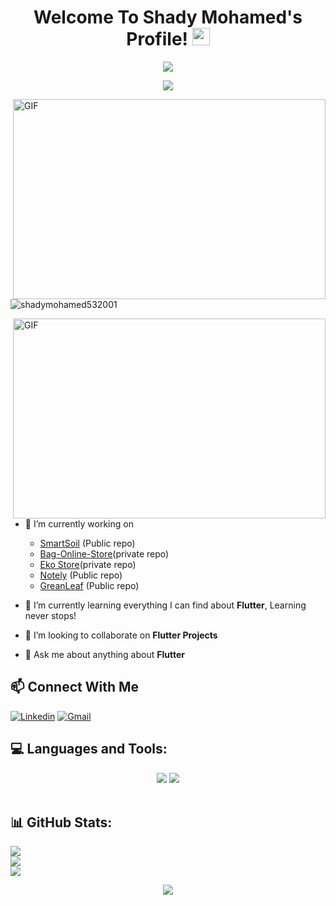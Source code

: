 <h1 align="center">Welcome To Shady Mohamed's Profile!
  <img src="https://media.giphy.com/media/hvRJCLFzcasrR4ia7z/giphy.gif" width="28">
</h1>



<!-- <h3 align="center">A Mobile Application Developer With A Passion For Cross-Platform Development Using Flutter</h3>
 -->
 
<p align="center">
  <a href="https://github.com/DenverCoder1/readme-typing-svg"><img src="https://readme-typing-svg.herokuapp.com/?lines=Mobile%20Application%20Developer%20With%20A%20Passion%20For;building%20and%20shipping%20apps%20robust%20toAndroid/iOS&font=Fira%20Code&center=true&width=1000&height=45&color=blue&vCenter=true&size=22"></a>
</p>

<p align="center">
  <a href="https://github.com/DenverCoder1/readme-typing-svg"><img src="https://readme-typing-svg.herokuapp.com/?lines=Cross-Platform%20Development%20Using%20Flutter;writing%20readable,%20and%20clear%20code%20using%20Dart&font=Fira%20Code&center=true&width=1000&height=45&color=blue&vCenter=true&size=22"></a>
</p>

 <img align="right" alt="GIF" src="https://i.gifer.com/5eKX.gif" width="500" height="320" />
 
<p align="left"> <img src="https://komarev.com/ghpvc/?username=shadymohamed532001&label=Profile%20views&color=0e75b6&style=flat" alt="shadymohamed532001" /> </p>
 <img align="right" alt="GIF" src="https://cdn.dribbble.com/users/1292677/screenshots/6139167/media/fcf7fd0c619bb87706533079240915f3.gif" width="500" height="320" />


* 🔭 I’m currently working on
  - [SmartSoil](https://github.com/shadymohamed532001/SmartSoil) (Public repo)
  - [Bag-Online-Store](https://github.com/shadymohamed532001/Bag-Online-Store)(private repo)
  - [Eko Store](https://github.com/shadymohamed532001/eko_store)(private repo)
  - [Notely](https://github.com/shadymohamed532001/Notely) (Public repo)
  - [GreanLeaf](https://github.com/shadymohamed532001/Greenleaf) (Public repo)
  
* 🌱 I’m currently learning everything I can find about **Flutter**, Learning never stops!

* 👯 I’m looking to collaborate on **Flutter Projects**

* 💬 Ask me about anything about **Flutter**


## 📫 Connect With Me

[![Linkedin](https://img.shields.io/badge/LinkedIn-0077B5?style=for-the-badge&logo=linkedin&logoColor=white
)](https://www.linkedin.com/in/shady-182311230/)
[![Gmail](https://img.shields.io/badge/Gmail-D14836?style=for-the-badge&logo=gmail&logoColor=white&link=mailto:shadysteha571@gmail.com)](mailto:shadysteha571@gmail.com)

## 💻 Languages and Tools:

<div align="center">
    <img src="https://skillicons.dev/icons?i=flutter,dart,firebase" />
    <img src="https://skillicons.dev/icons?i=androidstudio,vscode,figma,postman,git,github" /><br>
</div>
<br>

## 📊 GitHub Stats:
![](https://github-readme-stats.vercel.app/api?username=shadymohamed532001&theme=blue-green&hide_border=true&include_all_commits=true&count_private=false)<br/>
![](https://github-readme-streak-stats.herokuapp.com/?user=shadymohamed532001&theme=blue-green&hide_border=true)<br/>
![](https://github-readme-stats.vercel.app/api/top-langs/?username=shadymohamed532001&theme=blue-green&hide_border=true&include_all_commits=true&count_private=false&layout=compact)

<div align="center">
    <img src="https://user-images.githubusercontent.com/73097560/115834477-dbab4500-a447-11eb-908a-139a6edaec5c.gif" />
</div>

<h3 align="center">
    <img src="https://readme-typing-svg.herokuapp.com/?

